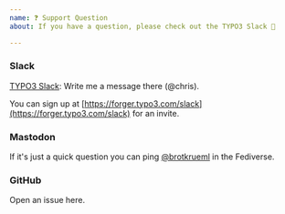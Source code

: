 ```yaml
---
name: ❓ Support Question
about: If you have a question, please check out the TYPO3 Slack 🤗

---
```


### Slack

[TYPO3 Slack](https://typo3.slack.com): Write me a message there (@chris).

You can sign up at [https://forger.typo3.com/slack](https://forger.typo3.com/slack) for an invite.

### Mastodon

If it's just a quick question you can ping [@brotkrueml](https://phpc.social/@brotkrueml) in the Fediverse.

### GitHub

Open an issue here.
